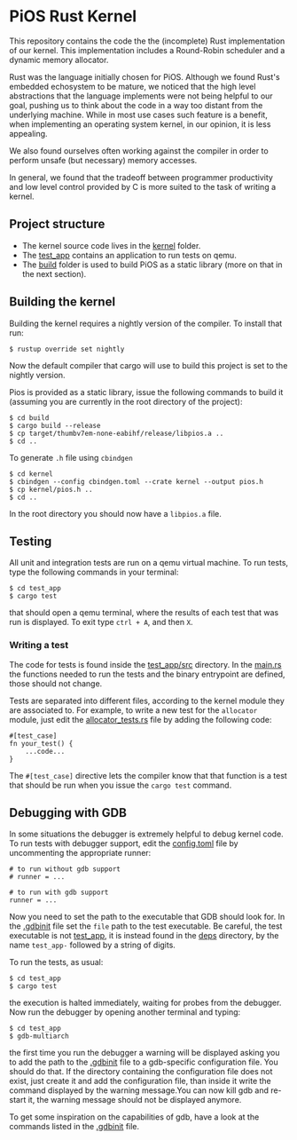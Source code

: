 # PiOS Rust Kernel

This repository contains the code the the (incomplete) Rust implementation of our kernel. This implementation includes a Round-Robin scheduler and a dynamic memory allocator.

Rust was the language initially chosen for PiOS. Although we found Rust's embedded echosystem to be mature, we noticed that the high level abstractions that the language implements were not being helpful to our goal, pushing us to think about the code in a way too distant from the underlying machine. While in most use cases such feature is a benefit, when implementing an operating system kernel, in our opinion, it is less appealing.

We also found ourselves often working against the compiler in order to perform unsafe (but necessary) memory accesses.

In general, we found that the tradeoff between programmer productivity and low level control provided by C is more suited to the task of writing a kernel.

## Project structure

- The kernel source code lives in the [kernel](kernel) folder.
- The [test_app](test_app) contains an application to run tests on qemu.
- The [build](build) folder is used to build PiOS as a static library (more on that in the next section).

## Building the kernel

Building the kernel requires a nightly version of the compiler. To install that run:
```
$ rustup override set nightly
```
Now the default compiler that cargo will use to build this project is set to the nightly version.

Pios is provided as a static library, issue the following commands to build it (assuming you are currently in the root directory of the project):
```
$ cd build
$ cargo build --release
$ cp target/thumbv7em-none-eabihf/release/libpios.a ..
$ cd ..
```

To generate `.h` file using `cbindgen`
```
$ cd kernel
$ cbindgen --config cbindgen.toml --crate kernel --output pios.h
$ cp kernel/pios.h ..
$ cd ..
```

In the root directory you should now have a `libpios.a` file.

## Testing

All unit and integration tests are run on a qemu virtual machine. To run tests, type the following commands in your terminal:
```
$ cd test_app
$ cargo test
```
that should open a qemu terminal, where the results of each test that was run is displayed. To exit type `ctrl + A`, and then `X`.

### Writing a test

The code for tests is found inside the [test_app/src](test_app/src) directory. In the [main.rs](test_app/src/main.rs) the functions needed to run the tests and the binary entrypoint are defined, those should not change.

Tests are separated into different files, according to the kernel module they are associated to. For example, to write a new test for the `allocator` module, just edit the [allocator_tests.rs](test_app/src/allocator_tests.rs) file by adding the following code:

```
#[test_case]
fn your_test() {
    ...code...
}
```

The `#[test_case]` directive lets the compiler know that that function is a test that should be run when you issue the `cargo test` command.

## Debugging with GDB

In some situations the debugger is extremely helpful to debug kernel code. To run tests with debugger support, edit the [config.toml](./test_app/.cargo/config.toml) file by uncommenting the appropriate runner:
```
# to run without gdb support
# runner = ...

# to run with gdb support
runner = ...
```

Now you need to set the path to the executable that GDB should look for. In the [.gdbinit](./test_app/.gdbinit) file set the `file` path to the test executable. Be careful, the test executable is not [test_app](./test_app/target/thumbv7em-none-eabi/debug/test_app), it is instead found in the [deps](./test_app/target/thumbv7em-none-eabi/debug/deps/) directory, by the name `test_app-` followed by a string of digits.

To run the tests, as usual:
```
$ cd test_app
$ cargo test
```
the execution is halted immediately, waiting for probes from the debugger. Now run the debugger by opening another terminal and typing:
```
$ cd test_app
$ gdb-multiarch
```
the first time you run the debugger a warning will be displayed asking you to add the path to the [.gdbinit](./test_app/.gdbinit) file to a gdb-specific configuration file. You should do that. If the directory containing the configuration file does not exist, just create it and add the configuration file, than inside it write the command displayed by the warning message.You can now kill gdb and re-start it, the warning message should not be displayed anymore.

To get some inspiration on the capabilities of gdb, have a look at the commands listed in the [.gdbinit](./test_app/.gdbinit) file.